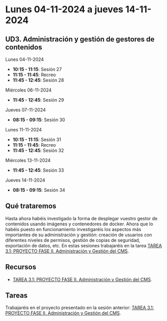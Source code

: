# Lunes 04-11-2024 a jueves 14-11-2024

## UD3. Administración y gestión de gestores de contenidos

Lunes 04-11-2024
- **10:15 - 11:15**: Sesión 27
- **11:15 - 11:45**: Recreo
- **11:45 - 12:45**: Sesión 28

Miércoles 06-11-2024
- **11:45 - 12:45**: Sesión 29

Jueves 07-11-2024
- **08:15 - 09:15**: Sesión 30

Lunes 11-11-2024
- **10:15 - 11:15**: Sesión 31
- **11:15 - 11:45**: Recreo
- **11:45 - 12:45**: Sesión 32

Miércoles 13-11-2024
- **11:45 - 12:45**: Sesión 33

Jueves 14-11-2024
- **08:15 - 09:15**: Sesión 34

## Qué trataremos
Hasta ahora habéis investigado la forma de desplegar vuestro gestor de contenidos usando imágenes y contenedores de docker. Ahora que lo habéis puesto en funcionamiento investigaréis los aspectos más importantes de su administración y gestión: creación de usuarios con diferentes niveles de permisos, gestión de copias de seguridad, exportación de datos, etc. En estas sesiones trabajaréis en la tarea [TAREA 3.1: PROYECTO FASE II. Administración y Gestión del CMS](../../Documents/UD3/TAREA%203.1:%20PROYECTO%20FASE%20II.%20Administración%20y%20Gestión%20del%20CMS.pdf).

## Recursos
- [TAREA 3.1: PROYECTO FASE II. Administración y Gestión del CMS](../../Documents/UD3/TAREA%203.1:%20PROYECTO%20FASE%20II.%20Administración%20y%20Gestión%20del%20CMS.pdf).

## Tareas
Trabajaréis en el proyecto presentado en la sesión anterior: [TAREA 3.1: PROYECTO FASE II. Administración y Gestión del CMS](../../Documents/UD3/TAREA%203.1:%20PROYECTO%20FASE%20II.%20Administración%20y%20Gestión%20del%20CMS.pdf).




